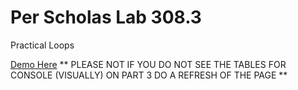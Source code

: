 # Per Scholas Lab 308.3

Practical Loops 

[Demo Here](https://jordles.github.io/Per-Scholas-Lab-308.3/) ** PLEASE NOT IF YOU DO NOT SEE THE TABLES FOR CONSOLE (VISUALLY) ON PART 3 DO A REFRESH OF THE PAGE **
